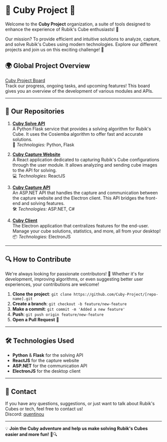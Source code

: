 # 🌟 **Cuby Project** 🌟

Welcome to the **Cuby Project** organization, a suite of tools designed to enhance the experience of Rubik's Cube enthusiasts! 🧩

Our mission? To provide efficient and intuitive solutions to analyze, capture, and solve Rubik's Cubes using modern technologies. Explore our different projects and join us on this exciting challenge! 🚀

## 🌍 **Global Project Overview**
[Cuby Project Board](https://github.com/orgs/Cuby-Project/projects/2)  
Track our progress, ongoing tasks, and upcoming features! This board gives you an overview of the development of various modules and APIs.

---

## 🚀 **Our Repositories**

1. **[Cuby Solve API](https://github.com/Cuby-Project/Cuby-solve-API)**  
   A Python Flask service that provides a solving algorithm for Rubik's Cube. It uses the Cosiemba algorithm to offer fast and accurate solutions.  
   🔧 *Technologies:* Python, Flask

2. **[Cuby Capture Website](https://github.com/Cuby-Project/Cuby-capture-website)**  
   A React application dedicated to capturing Rubik's Cube configurations through the user module. It allows analyzing and sending cube images to the API for solving.  
   💻 *Technologies:* ReactJS

3. **[Cuby Capture API](https://github.com/Cuby-Project/Cuby-capture-API)**  
   An ASP.NET API that handles the capture and communication between the capture website and the Electron client. This API bridges the front-end and solving features.  
   🛠️ *Technologies:* ASP.NET, C#

4. **[Cuby Client](https://github.com/Cuby-Project/Cuby-Client)**  
   The Electron application that centralizes features for the end-user. Manage your cube solutions, statistics, and more, all from your desktop!  
   📦 *Technologies:* ElectronJS

---

## 🔍 **How to Contribute**

We're always looking for passionate contributors! 🤝 Whether it's for development, improving algorithms, or even suggesting better user experiences, your contributions are welcome!

1. **Clone the project**: `git clone https://github.com/Cuby-Project/[repo-name].git`
2. **Create a branch**: `git checkout -b feature/new-feature`
3. **Make a commit**: `git commit -m 'Added a new feature'`
4. **Push**: `git push origin feature/new-feature`
5. **Open a Pull Request** 🎉

---

## 🛠️ **Technologies Used**

- **Python** & **Flask** for the solving API
- **ReactJS** for the capture website
- **ASP.NET** for the communication API
- **ElectronJS** for the desktop client

---

## 📧 **Contact**

If you have any questions, suggestions, or just want to talk about Rubik's Cubes or tech, feel free to contact us!  
Discord: [quentinou](https://discordapp.com/users/476476029595287552)

---

💡 **Join the Cuby adventure and help us make solving Rubik's Cubes easier and more fun!** 🧠🔍
